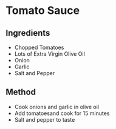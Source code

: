 # Tomato Sauce
## Ingredients
* Chopped Tomatoes
* Lots of Extra Virgin Olive Oil
* Onion
* Garlic
* Salt and Pepper
## Method
* Cook onions and garlic in olive oil
* Add tomatoesand cook for 15 minutes
* Salt and pepper to taste
